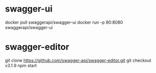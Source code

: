 
# swagger-ui
docker pull swaggerapi/swagger-ui
docker run -p 80:8080 swaggerapi/swagger-ui

# swagger-editor
git clone https://github.com/swagger-api/swagger-editor.git
git checkout v3.1.9
npm start
